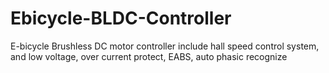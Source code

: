 # Ebicycle-BLDC-Controller
E-bicycle Brushless DC motor controller include hall speed control system, and low voltage, over current protect, EABS, auto phasic recognize
